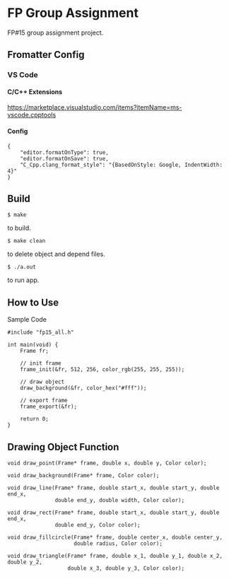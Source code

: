 # FP Group Assignment

FP#15 group assignment project.

## Fromatter Config

### VS Code

#### C/C++ Extensions

https://marketplace.visualstudio.com/items?itemName=ms-vscode.cpptools

#### Config

```
{
    "editor.formatOnType": true,
    "editor.formatOnSave": true,
    "C_Cpp.clang_format_style": "{BasedOnStyle: Google, IndentWidth: 4}"
}
```

## Build

```
$ make
```

to build.

```
$ make clean
```

to delete object and depend files.

```
$ ./a.out
```

to run app.

## How to Use

Sample Code

```
#include "fp15_all.h"

int main(void) {
    Frame fr;

    // init frame
    frame_init(&fr, 512, 256, color_rgb(255, 255, 255));

    // draw object
    draw_background(&fr, color_hex("#fff"));

    // export frame
    frame_export(&fr);

    return 0;
}
```

## Drawing Object Function

```
void draw_point(Frame* frame, double x, double y, Color color);

void draw_background(Frame* frame, Color color);

void draw_line(Frame* frame, double start_x, double start_y, double end_x,
               double end_y, double width, Color color);

void draw_rect(Frame* frame, double start_x, double start_y, double end_x,
               double end_y, Color color);

void draw_fillcircle(Frame* frame, double center_x, double center_y,
                     double radius, Color color);

void draw_triangle(Frame* frame, double x_1, double y_1, double x_2, double y_2,
                   double x_3, double y_3, Color color);
```
